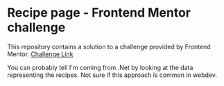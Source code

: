 # Recipe page - Frontend Mentor challenge

This repository contains a solution to a challenge provided by Frontend Mentor. [Challenge Link](https://www.frontendmentor.io/challenges/recipe-page-KiTsR8QQKm)

You can probably tell I'm coming from .Net by looking at the data representing the recipes. Not sure if this approach is common in webdev.

